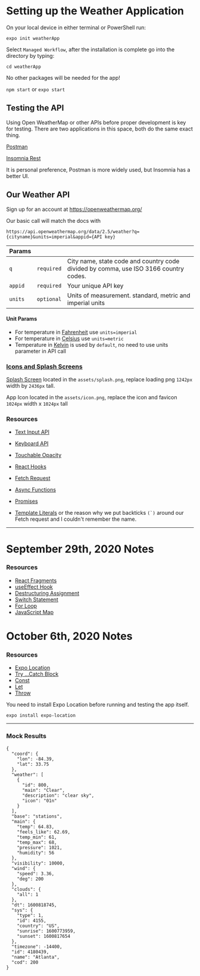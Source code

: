 # Setting up the Weather Application

On your local device in either terminal or PowerShell run:

`expo init weatherApp`

Select `Managed Workflow`, after the installation is complete go into the directory by typing:

`cd weatherApp`

No other packages will be needed for the app!

`npm start` or `expo start`

## Testing the API

Using Open WeatherMap or other APIs before proper development is key for testing. There are two applications in this space, both do the same exact thing.

[Postman](https://www.postman.com/)

[Insomnia Rest](https://insomnia.rest/)

It is personal preference, Postman is more widely used, but Insomnia has a better UI.

## Our Weather API

Sign up for an account at https://openweathermap.org/

Our basic call will match the docs with

`https://api.openweathermap.org/data/2.5/weather?q={cityname}&units=imperial&appid={API key}`


| Params | | |
|---|---|---|
| `q` | `required` | City name, state code and country code divided by comma, use ISO 3166 country codes.
| `appid` |	`required`	| Your unique API key
| `units` | `optional` | Units of measurement. standard, metric and imperial units

#### Unit Params

- For temperature in [Fahrenheit](https://en.wikipedia.org/wiki/Fahrenheit) use `units=imperial`
- For temperature in [Celsius](https://en.wikipedia.org/wiki/Celsius) use `units=metric`
- Temperature in [Kelvin](https://en.wikipedia.org/wiki/Kelvin) is used by `default`, no need to use units parameter in API call

### [Icons and Splash Screens](https://docs.expo.io/tutorial/configuration/)

[Splash Screen](https://docs.expo.io/guides/splash-screens/
) located in the `assets/splash.png`, replace loading png `1242px` width by `2436px` tall.

App Icon located in the `assets/icon.png`, replace the icon and favicon `1024px` width x `1024px` tall


### Resources

- [Text Input API](https://reactnative.dev/docs/textinput)
- [Keyboard API](https://reactnative.dev/docs/keyboard)
- [Touchable Opacity](https://reactnative.dev/docs/touchableopacity#docsNav)
- [React Hooks](https://reactjs.org/docs/hooks-intro.html)

- [Fetch Request](https://developer.mozilla.org/en-US/docs/Web/API/Fetch_API)
- [Async Functions](https://developer.mozilla.org/en-US/docs/Web/JavaScript/Reference/Statements/async_function)
- [Promises](https://developer.mozilla.org/en-US/docs/Web/JavaScript/Reference/Global_Objects/Promise)
- [Template Literals](https://developer.mozilla.org/en-US/docs/Web/JavaScript/Reference/Template_literals) or the reason why we put backticks ```(`)``` around our Fetch request and I couldn't remember the name.


---

# September 29th, 2020 Notes

### Resources
- [React Fragments](https://reactjs.org/docs/fragments.html)
- [useEffect Hook](https://reactjs.org/docs/hooks-reference.html#useeffect)
- [Destructuring Assignment](https://developer.mozilla.org/en-US/docs/Web/JavaScript/Reference/Operators/Destructuring_assignment)
- [Switch Statement](https://developer.mozilla.org/en-US/docs/Web/JavaScript/Reference/Statements/switch)
- [For Loop](https://developer.mozilla.org/en-US/docs/Web/JavaScript/Reference/Statements/for)
- [JavaScript Map](https://developer.mozilla.org/en-US/docs/Web/JavaScript/Reference/Global_Objects/Array/map)

# October 6th, 2020 Notes

### Resources
- [Expo Location](https://docs.expo.io/versions/latest/sdk/location/)
- [Try ...Catch Block](https://developer.mozilla.org/en-US/docs/Web/JavaScript/Reference/Statements/try...catch)
- [Const](https://developer.mozilla.org/en-US/docs/Web/JavaScript/Reference/Statements/const)
- [Let](https://developer.mozilla.org/en-US/docs/Web/JavaScript/Reference/Statements/let)
- [Throw](https://developer.mozilla.org/en-US/docs/Web/JavaScript/Reference/Statements/throw)

You need to install Expo Location before running and testing the app itself.

```
expo install expo-location
```

---
### Mock Results

```
{
  "coord": {
    "lon": -84.39,
    "lat": 33.75
  },
  "weather": [
    {
      "id": 800,
      "main": "Clear",
      "description": "clear sky",
      "icon": "01n"
    }
  ],
  "base": "stations",
  "main": {
    "temp": 64.83,
    "feels_like": 62.69,
    "temp_min": 61,
    "temp_max": 68,
    "pressure": 1021,
    "humidity": 56
  },
  "visibility": 10000,
  "wind": {
    "speed": 3.36,
    "deg": 200
  },
  "clouds": {
    "all": 1
  },
  "dt": 1600818745,
  "sys": {
    "type": 1,
    "id": 4155,
    "country": "US",
    "sunrise": 1600773959,
    "sunset": 1600817654
  },
  "timezone": -14400,
  "id": 4180439,
  "name": "Atlanta",
  "cod": 200
}
```



